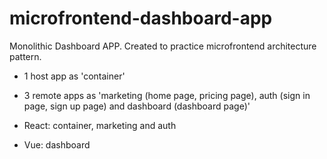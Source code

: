 # microfrontend-dashboard-app

Monolithic Dashboard APP. Created to practice microfrontend architecture pattern.

-   1 host app as 'container'
-   3 remote apps as 'marketing (home page, pricing page), auth (sign in page, sign up page) and dashboard (dashboard page)'

-   React: container, marketing and auth
-   Vue: dashboard
